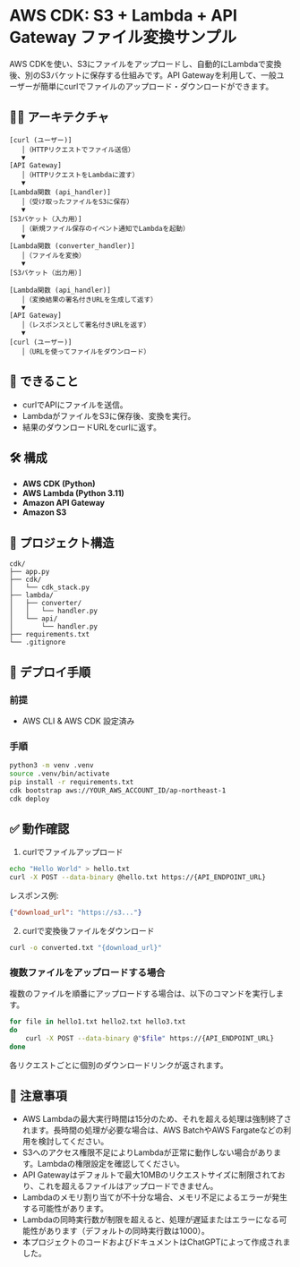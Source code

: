 # AWS CDK: S3 + Lambda + API Gateway ファイル変換サンプル

AWS CDKを使い、S3にファイルをアップロードし、自動的にLambdaで変換後、別のS3バケットに保存する仕組みです。API Gatewayを利用して、一般ユーザーが簡単にcurlでファイルのアップロード・ダウンロードができます。

## 🧑‍💻 アーキテクチャ

```
[curl (ユーザー)]
   │（HTTPリクエストでファイル送信）
   ▼
[API Gateway]
   │（HTTPリクエストをLambdaに渡す）
   ▼
[Lambda関数 (api_handler)]
   │（受け取ったファイルをS3に保存）
   ▼
[S3バケット（入力用）]
   │（新規ファイル保存のイベント通知でLambdaを起動）
   ▼
[Lambda関数 (converter_handler)]
   │（ファイルを変換）
   ▼
[S3バケット（出力用）]

[Lambda関数 (api_handler)]
   │（変換結果の署名付きURLを生成して返す）
   ▼
[API Gateway]
   │（レスポンスとして署名付きURLを返す）
   ▼
[curl (ユーザー)]
   │（URLを使ってファイルをダウンロード）
```

## 🚀 できること

- curlでAPIにファイルを送信。
- LambdaがファイルをS3に保存後、変換を実行。
- 結果のダウンロードURLをcurlに返す。

## 🛠 構成

- **AWS CDK (Python)**
- **AWS Lambda (Python 3.11)**
- **Amazon API Gateway**
- **Amazon S3**

## 📁 プロジェクト構造

```
cdk/
├── app.py
├── cdk/
│   └── cdk_stack.py
├── lambda/
│   ├── converter/
│   │   └── handler.py
│   └── api/
│       └── handler.py
├── requirements.txt
└── .gitignore
```

## 🚩 デプロイ手順

### 前提
- AWS CLI & AWS CDK 設定済み

### 手順

```bash
python3 -m venv .venv
source .venv/bin/activate
pip install -r requirements.txt
cdk bootstrap aws://YOUR_AWS_ACCOUNT_ID/ap-northeast-1
cdk deploy
```

## ✅ 動作確認

1. curlでファイルアップロード

```bash
echo "Hello World" > hello.txt
curl -X POST --data-binary @hello.txt https://{API_ENDPOINT_URL}
```

レスポンス例:

```json
{"download_url": "https://s3..."}
```

2. curlで変換後ファイルをダウンロード

```bash
curl -o converted.txt "{download_url}"
```

### 複数ファイルをアップロードする場合

複数のファイルを順番にアップロードする場合は、以下のコマンドを実行します。

```bash
for file in hello1.txt hello2.txt hello3.txt
do
    curl -X POST --data-binary @"$file" https://{API_ENDPOINT_URL}
done
```

各リクエストごとに個別のダウンロードリンクが返されます。

## 🔧 注意事項

- AWS Lambdaの最大実行時間は15分のため、それを超える処理は強制終了されます。長時間の処理が必要な場合は、AWS BatchやAWS Fargateなどの利用を検討してください。
- S3へのアクセス権限不足によりLambdaが正常に動作しない場合があります。Lambdaの権限設定を確認してください。
- API Gatewayはデフォルトで最大10MBのリクエストサイズに制限されており、これを超えるファイルはアップロードできません。
- Lambdaのメモリ割り当てが不十分な場合、メモリ不足によるエラーが発生する可能性があります。
- Lambdaの同時実行数が制限を超えると、処理が遅延またはエラーになる可能性があります（デフォルトの同時実行数は1000）。
- 本プロジェクトのコードおよびドキュメントはChatGPTによって作成されました。

